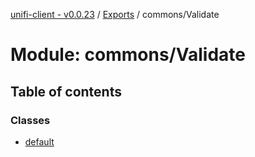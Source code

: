 [unifi-client - v0.0.23](../README.md) / [Exports](../modules.md) / commons/Validate

# Module: commons/Validate

## Table of contents

### Classes

- [default](../classes/commons_validate.default.md)
